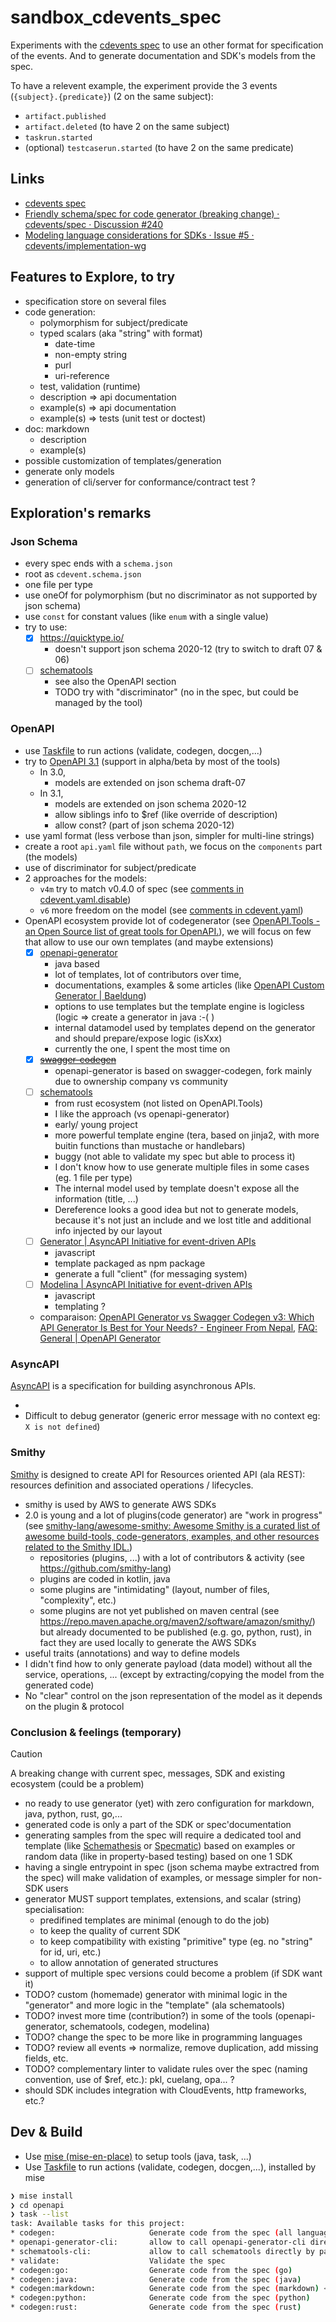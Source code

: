 # sandbox_cdevents_spec

Experiments with the [cdevents spec](https://github.com/cdevents/spec) to use an other format for specification of the events.
And to generate documentation and SDK's models from the spec.

To have a relevent example, the experiment provide the 3 events (`{subject}.{predicate}`) (2 on the same subject):

- `artifact.published`
- `artifact.deleted` (to have 2 on the same subject)
- `taskrun.started`
- (optional) `testcaserun.started` (to have 2 on the same predicate)

## Links

- [cdevents spec](https://github.com/cdevents/spec)
- [Friendly schema/spec for code generator (breaking change) · cdevents/spec · Discussion #240](https://github.com/cdevents/spec/discussions/240)
- [Modeling language considerations for SDKs · Issue #5 · cdevents/implementation-wg](https://github.com/cdevents/implementation-wg/issues/5)

## Features to Explore, to try

- specification store on several files
- code generation:
  - polymorphism for subject/predicate
  - typed scalars (aka "string" with format)
    - date-time
    - non-empty string
    - purl
    - uri-reference
  - test, validation (runtime)
  - description => api documentation
  - example(s) => api documentation
  - example(s) => tests (unit test or doctest)
- doc: markdown
  - description
  - example(s)
- possible customization of templates/generation
- generate only models
- generation of cli/server for conformance/contract test ?

## Exploration's remarks

### Json Schema

- every spec ends with a `schema.json`
- root as `cdevent.schema.json`
- one file per type
- use oneOf for polymorphism (but no discriminator as not supported by json schema)
- use `const` for constant values (like `enum` with a single value)
- try to use:
  - [x] <https://quicktype.io/>
    - doesn't support json schema 2020-12 (try to switch to draft 07 & 06)
  - [ ] [schematools](https://github.com/kstasik/schema-tools)
    - see also the OpenAPI section
    - TODO try with "discriminator" (no in the spec, but could be managed by the tool)

### OpenAPI

- use [Taskfile](https://taskfile.dev/) to run actions (validate, codegen, docgen,...)
- try to [OpenAPI 3.1](https://spec.openapis.org/oas/v3.1.0.html#schema-object) (support in alpha/beta by most of the tools)
  - In 3.0,
    - models are extended on json schema draft-07
  - In 3.1,
    - models are extended on json schema 2020-12
    - allow siblings info to $ref (like override of description)
    - allow const? (part of json schema 2020-12)
- use yaml format (less verbose than json, simpler for multi-line strings)
- create a root `api.yaml` file without `path`, we focus on the `components` part (the models)
- use of discriminator for subject/predicate
- 2 approaches for the models:
  - `v4m` try to match v0.4.0 of spec (see [comments in cdevent.yaml.disable](openapi/spec/v4m/cdevent.yaml.disable))
  - `v6` more freedom on the model (see [comments in cdevent.yaml](openapi/spec/v6/cdevent.yaml))
- OpenAPI ecosystem provide lot of codegenerator (see [OpenAPI.Tools - an Open Source list of great tools for OpenAPI.](https://openapi.tools/#sdk)), we will focus on few that allow to use our own templates (and maybe extensions)
  - [x] [openapi-generator](https://openapi-generator.tech/)
    - java based
    - lot of templates, lot of contributors over time,
    - documentations, examples & some articles (like [OpenAPI Custom Generator | Baeldung](https://www.baeldung.com/java-openapi-custom-generator))
    - options to use templates but the template engine is logicless (logic => create a generator in java :-( )
    - internal datamodel used by templates depend on the generator and should prepare/expose logic (isXxx)
    - currently the one, I spent the most time on
  - [x] ~~[swagger-codegen](https://github.com/swagger-api/swagger-codegen)~~
    - openapi-generator is based on swagger-codegen, fork mainly due to ownership company vs community
  - [ ] [schematools](https://github.com/kstasik/schema-tools)
    - from rust ecosystem (not listed on OpenAPI.Tools)
    - I like the approach (vs openapi-generator)
    - early/ young project
    - more powerful template engine (tera, based on jinja2, with more buitin functions than mustache or handlebars)
    - buggy (not able to validate my spec but able to process it)
    - I don't know how to use generate multiple files in some cases (eg. 1 file per type)
    - The internal model used by template doesn't expose all the information (title, ...)
    - Dereference looks a good idea but not to generate models, because it's not just an include and we lost title and additional info injected by our layout
  - [ ] [Generator | AsyncAPI Initiative for event-driven APIs](https://www.asyncapi.com/tools/generator)
    - javascript
    - template packaged as npm package
    - generate a full "client" (for messaging system)
  - [ ] [Modelina | AsyncAPI Initiative for event-driven APIs](https://www.asyncapi.com/tools/modelina)
    - javascript
    - templating ?
  - comparaison: [OpenAPI Generator vs Swagger Codegen v3: Which API Generator Is Best for Your Needs? - Engineer From Nepal](https://engineerfromnepal.com/blog/openapi-generator-vs-swagger-codegen-v3/), [FAQ: General | OpenAPI Generator](https://openapi-generator.tech/docs/faq/)

### AsyncAPI

[AsyncAPI](https://www.asyncapi.com/) is a specification for building asynchronous APIs.

-
- Difficult to debug generator (generic error message with no context eg: `X is not defined`)

### Smithy

[Smithy](https://smithy.io/2.0/index.html) is designed to create API for Resources oriented API (ala REST): resources definition and associated operations / lifecycles.

- smithy is used by AWS to generate AWS SDKs
- 2.0 is young and a lot of plugins(code generator) are "work in progress" (see [smithy-lang/awesome-smithy: Awesome Smithy is a curated list of awesome build-tools, code-generators, examples, and other resources related to the Smithy IDL.](https://github.com/smithy-lang/awesome-smithy#client-code-generators))
  - repositories (plugins, ...) with a lot of contributors & activity (see <https://github.com/smithy-lang>)
  - plugins are coded in kotlin, java
  - some plugins are "intimidating" (layout, number of files, "complexity", etc.)
  - some plugins are not yet published on maven central (see <https://repo.maven.apache.org/maven2/software/amazon/smithy/>) but already documented to be published (e.g. go, python, rust), in fact they are used locally to generate the AWS SDKs
- useful traits (annotations) and way to define models
- I didn't find how to only generate payload (data model) without all the service, operations, ... (except by extracting/copying the model from the generated code)
- No "clear" control on the json representation of the model as it depends on the plugin & protocol

### Conclusion & feelings (temporary)

> [!CAUTION]
> A breaking change with current spec, messages, SDK and existing ecosystem (could be a problem)

- no ready to use generator (yet) with zero configuration for markdown, java, python, rust, go,...
- generated code is only a part of the SDK or spec'documentation
- generating samples from the spec will require a dedicated tool and template (like [Schemathesis](https://schemathesis.readthedocs.io/en/stable/) or [Specmatic](https://specmatic.io/)) based on examples or random data (like in property-based testing) based on one 1 SDK
- having a single entrypoint in spec (json schema maybe extractred from the spec) will make validation of examples, or message simpler for non-SDK users
- generator MUST support templates, extensions, and scalar (string) specialisation:
  - predifined templates are minimal (enough to do the job)
  - to keep the quality of current SDK
  - to keep compatibility with existing "primitive" type (eg. no "string" for id, uri, etc.)
  - to allow annotation of generated structures
- support of multiple spec versions could become a problem (if SDK want it)
- TODO? custom (homemade) generator with minimal logic in the "generator" and more logic in the "template" (ala schematools)
- TODO? invest more time (contribution?) in some of the tools (openapi-generator, schematools, codegen, modelina)
- TODO? change the spec to be more like in programming languages
- TODO? review all events => normalize, remove duplication, add missing fields, etc.
- TODO? complementary linter to validate rules over the spec (naming convention, use of $ref, etc.): pkl, cuelang, opa... ?
- should SDK includes integration with CloudEvents, http frameworks, etc.?

## Dev & Build

- Use [mise (mise-en-place)](https://mise.jdx.dev/) to setup tools (java, task, ...)
- Use [Taskfile](https://taskfile.dev/) to run actions (validate, codegen, docgen,...), installed by mise

```sh
❯ mise install
❯ cd openapi
❯ task --list
task: Available tasks for this project:
* codegen:                     Generate code from the spec (all languages)
* openapi-generator-cli:       allow to call openapi-generator-cli directly by passing arguments after `--` (eg. `task openapi-generator-cli -- help`)
* schematools-cli:             allow to call schematools directly by passing arguments after `--` (eg. `task schematools-cli -- --help`)
* validate:                    Validate the spec
* codegen:go:                  Generate code from the spec (go)
* codegen:java:                Generate code from the spec (java)
* codegen:markdown:            Generate code from the spec (markdown) <-- documentation
* codegen:python:              Generate code from the spec (python)
* codegen:rust:                Generate code from the spec (rust)
```
